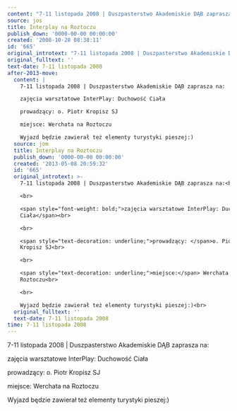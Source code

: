 ```yaml
---
content: "7-11 listopada 2008 | Duszpasterstwo Akademiskie DĄB zaprasza na:\n\nzajęcia warsztatowe InterPlay: Duchowość Ciała\n\nprowadzący: o. Piotr Kropisz SJ\n\nmiejsce: Werchata na Roztoczu\n\nWyjazd będzie zawierał też elementy turystyki pieszej:)\n\n\n<!--CONTENT FROM OLD SERVER (jos before 2013): 7-11 listopada 2008 | Duszpasterstwo Akademiskie DĄB zaprasza na:\n\r\n\n\r\nzajęcia warsztatowe InterPlay: Duchowość Ciała\n\r\n\n\r\nprowadzący: o. Piotr Kropisz SJ\n\r\n\n\r\nmiejsce: Werchata na Roztoczu\n\r\n\n\r\nWyjazd będzie zawierał też elementy turystyki pieszej:)\n\r\n\n-->"
source: jos
title: Interplay na Roztoczu
publish_down: '0000-00-00 00:00:00'
created: '2008-10-28 08:38:11'
id: '665'
original_introtext: "7-11 listopada 2008 | Duszpasterstwo Akademiskie DĄB zaprasza na:<br>\r\n<br>\r\n<span style=\"font-weight: bold;\">zajęcia warsztatowe InterPlay: Duchowość Ciała</span><br>\r\n<br>\r\n<span style=\"text-decoration: underline;\">prowadzący: </span>o. Piotr Kropisz SJ<br>\r\n<br>\r\n<span style=\"text-decoration: underline;\">miejsce:</span> Werchata na Roztoczu<br>\r\n<br>\r\nWyjazd będzie zawierał też elementy turystyki pieszej:)<br>\r\n"
original_fulltext: ''
text-date: 7-11 listopada 2008
after-2013-move:
  content: |
    7-11 listopada 2008 | Duszpasterstwo Akademiskie DĄB zaprasza na:

    zajęcia warsztatowe InterPlay: Duchowość Ciała

    prowadzący: o. Piotr Kropisz SJ

    miejsce: Werchata na Roztoczu

    Wyjazd będzie zawierał też elementy turystyki pieszej:)
  source: jom
  title: Interplay na Roztoczu
  publish_down: '0000-00-00 00:00:00'
  created: '2013-05-08 20:59:32'
  id: '665'
  original_introtext: >-
    7-11 listopada 2008 | Duszpasterstwo Akademiskie DĄB zaprasza na:<br>

    <br>

    <span style="font-weight: bold;">zajęcia warsztatowe InterPlay: Duchowość
    Ciała</span><br>

    <br>

    <span style="text-decoration: underline;">prowadzący: </span>o. Piotr
    Kropisz SJ<br>

    <br>

    <span style="text-decoration: underline;">miejsce:</span> Werchata na
    Roztoczu<br>

    <br>

    Wyjazd będzie zawierał też elementy turystyki pieszej:)<br>
  original_fulltext: ''
  text-date: 7-11 listopada 2008
time: 7-11 listopada 2008
---
```

7-11 listopada 2008 | Duszpasterstwo Akademiskie DĄB zaprasza na:

zajęcia warsztatowe InterPlay: Duchowość Ciała

prowadzący: o. Piotr Kropisz SJ

miejsce: Werchata na Roztoczu

Wyjazd będzie zawierał też elementy turystyki pieszej:)


<!--CONTENT FROM OLD SERVER (jos before 2013): 7-11 listopada 2008 | Duszpasterstwo Akademiskie DĄB zaprasza na:



zajęcia warsztatowe InterPlay: Duchowość Ciała



prowadzący: o. Piotr Kropisz SJ



miejsce: Werchata na Roztoczu



Wyjazd będzie zawierał też elementy turystyki pieszej:)


-->

<!--{{json:{"created_date":"2008-10-28 08:38:11","publish_down":"0000-00-00 00:00:00","id":"665"}}}-->